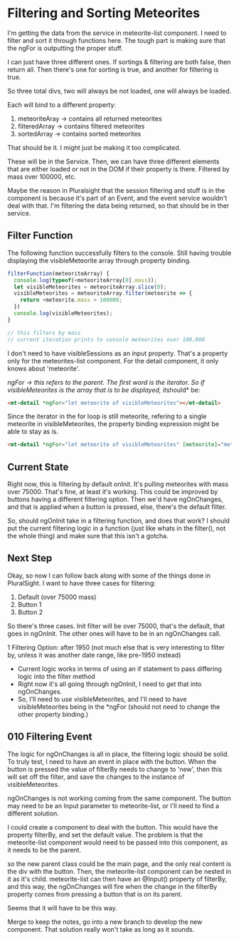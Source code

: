 # Filtering and Sorting Meteorites

I'm getting the data from the service in meteorite-list component.
I need to filter and sort it through functions here.
The tough part is making sure that the ngFor is outputting the proper stuff.  

I can just have three different ones.
If sortings & filtering are both false, then return all.
Then there's one for sorting is true, and another for filtering is true.  

So three total divs, two will always be not loaded, one will always be loaded.  

Each will bind to a different property:

1. meteoriteAray -> contains all returned meteorites
2. filteredArray -> contains filtered meteorites
3. sortedArray -> contains sorted meteorites  

That should be it. I might just be making it too complicated.  

These will be in the Service. Then, we can have three different elements that are either loaded or not in the DOM if their property is there.
Filtered by mass over 100000, etc.  

Maybe the reason in Pluralsight that the session filtering and stuff is in the component is because it's part of an Event, and the event service wouldn't deal with that.
I'm filtering the data being returned, so that should be in ther service.

## Filter Function

The following function successfully filters to the console.
Still having trouble displaying the visibleMeteorite array through property binding.

```ts
filterFunction(meteoriteArray) {
  console.log(typeof(+meteoriteArray[0].mass));
  let visibleMeteorites = meteoriteArray.slice(0);
  visibleMeteorites = meteoriteArray.filter(meteorite => {
    return +meteorite.mass > 100000;
  })
  console.log(visibleMeteorites);
}

// this filters by mass
// current iteration prints to console meteorites over 100,000
```

I don't need to have visibleSessions as an input property.
That's a property only for the meteorites-list component. For the detail component, it only knows about 'meteorite'.

*ngFor -> this refers to the parent. The first word is the iterator.
So if visibleMeteorites is the array that is to be displayed, it*should* be:

```html
<mt-detail *ngFor="let meteorite of visibleMeteorites"></mt-detail>
```

Since the iterator in the for loop is still meteorite, refering to a single meteorite in visibleMeteorites, the property binding expression might be able to stay as is.

```html
<mt-detail *ngFor="let meteorite of visibleMeteorites" [meteorite]="meteorite"></mt-detail>
```

## Current State

Right now, this is filtering by default onInit. It's pulling meteorites with mass over 75000.
That's fine, at least it's working.
This could be improved by buttons having a different filtering option.
Then we'd have ngOnChanges, and that is applied when a button is pressed, else, there's the default filter.  

So, should ngOnInit take in a filtering function, and does that work?
I should put the current filtering logic in a function (just like whats in the filter(), not the whole thing) and make sure that this isn't a gotcha.

## Next Step

Okay, so now I can follow back along with some of the things done in PluralSight.
I want to have three cases for filtering:

1. Default (over 75000 mass)
2. Button 1
3. Button 2  

So there's three cases. Init filter will be over 75000, that's the default, that goes in ngOnInit.
The other ones will have to be in an ngOnChanges call.  

1 Filtering Option: after 1950 (not much else that is very interesting to filter by, unless it was another date range, like pre-1950 instead)

- Current logic works in terms of using an if statement to pass differing logic into the filter method
- Right now it's all going through ngOnInit, I need to get that into ngOnChanges.
- So, I'll need to use visibleMeteorites, and I'll need to have visibleMeteorites being in the *ngFor (should not need to change the other property binding.)  

## 010 Filtering Event

The logic for ngOnChanges is all in place, the filtering logic should be solid.
To truly test, I need to have an event in place with the button.
When the button is pressed the value of filterBy needs to change to 'new', then this will set off the filter, and save the changes to the instance of visibleMeteorites.

ngOnChanges is not working coming from the same component. The button may need to be an Input parameter to meteorite-list, or I'll need to find a different solution.  

I could create a component to deal with the button. This would have the property filterBy, and set the default value.
The problem is that the meteorite-list component would need to be passed into this component, as it needs to be the parent.  

so the new parent class could be the main page, and the only real content is the div with the button.
Then, the meteorite-list component can be nested in it as it's child.
meteorite-list can then have an @Input() property of filterBy, and this way, the ngOnChanges will fire when the change in the filterBy property comes from pressing a button that is on its parent.  

Seems that it will have to be this way.  

Merge to keep the notes, go into a new branch to develop the new component. That solution really won't take as long as it sounds.

